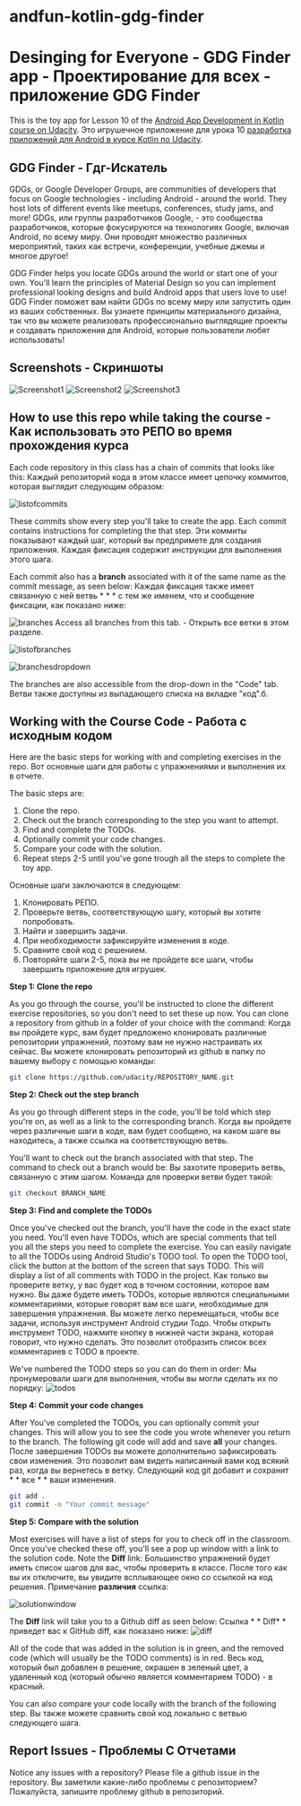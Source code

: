 # andfun-kotlin-gdg-finder

# Desinging for Everyone - GDG Finder app - Проектирование для всех - приложение GDG Finder

This is the toy app for Lesson 10 of the [Android App Development in Kotlin course on Udacity](https://classroom.udacity.com/courses/ud9012/).
Это игрушечное приложение для урока 10 [разработка приложений для Android в курсе Kotlin по Udacity](https://classroom.udacity.com/courses/ud9012/).

## GDG Finder - Гдг-Искатель

GDGs, or Google Developer Groups, are communities of developers that focus on Google technologies - including Android - around the world. They host lots of different events like meetups, conferences, study jams, and more!
GDGs, или группы разработчиков Google, - это сообщества разработчиков, которые фокусируются на технологиях Google, включая Android, по всему миру. Они проводят множество различных мероприятий, таких как встречи, конференции, учебные джемы и многое другое!

GDG Finder helps you locate GDGs around the world or start one of your own. You'll learn the principles of Material Design so you can implement professional looking designs and build Android apps that users love to use!
GDG Finder поможет вам найти GDGs по всему миру или запустить один из ваших собственных. Вы узнаете принципы материального дизайна, так что вы можете реализовать профессионально выглядящие проекты и создавать приложения для Android, которые пользователи любят использовать!

## Screenshots - Скриншоты

![Screenshot1](screenshots/gdg-finder-home.png)
![Screenshot2](screenshots/gdg-finder-search.png)
![Screenshot3](screenshots/gdg-finder-apply.png)

## How to use this repo while taking the course - Как использовать это РЕПО во время прохождения курса


Each code repository in this class has a chain of commits that looks like this:
Каждый репозиторий кода в этом классе имеет цепочку коммитов, которая выглядит следующим образом:

![listofcommits](https://d17h27t6h515a5.cloudfront.net/topher/2017/March/58befe2e_listofcommits/listofcommits.png)

These commits show every step you'll take to create the app. Each commit contains instructions for completing the that step.
Эти коммиты показывают каждый шаг, который вы предпримете для создания приложения. Каждая фиксация содержит инструкции для выполнения этого шага.

Each commit also has a **branch** associated with it of the same name as the commit message, as seen below:
Каждая фиксация также имеет связанную с ней ветвь * * * с тем же именем, что и сообщение фиксации, как показано ниже:

![branches](https://d17h27t6h515a5.cloudfront.net/topher/2017/April/590390fe_branches-ud855/branches-ud855.png)
Access all branches from this tab. - Открыть все ветки в этом разделе.

![listofbranches](https://d17h27t6h515a5.cloudfront.net/topher/2017/March/58befe76_listofbranches/listofbranches.png)

![branchesdropdown](https://d17h27t6h515a5.cloudfront.net/topher/2017/April/590391a3_branches-dropdown-ud855/branches-dropdown-ud855.png)

The branches are also accessible from the drop-down in the "Code" tab.
Ветви также доступны из выпадающего списка на вкладке "код".б.

## Working with the Course Code - Работа с исходным кодом

Here are the basic steps for working with and completing exercises in the repo.
Вот основные шаги для работы с упражнениями и выполнения их в отчете.

The basic steps are:

1. Clone the repo.
2. Check out the branch corresponding to the step you want to attempt.
3. Find and complete the TODOs.
4. Optionally commit your code changes.
5. Compare your code with the solution.
6. Repeat steps 2-5 until you've gone trough all the steps to complete the toy app.

Основные шаги заключаются в следующем:

1. Клонировать РЕПО.
2. Проверьте ветвь, соответствующую шагу, который вы хотите попробовать.
3. Найти и завершить задачи.
4. При необходимости зафиксируйте изменения в коде.
5. Сравните свой код с решением.
6. Повторяйте шаги 2-5, пока вы не пройдете все шаги, чтобы завершить приложение для игрушек.


**Step 1: Clone the repo**

As you go through the course, you'll be instructed to clone the different exercise repositories, so you don't need to set these up now. You can clone a repository from github in a folder of your choice with the command:
Когда вы пройдете курс, вам будет предложено клонировать различные репозитории упражнений, поэтому вам не нужно настраивать их сейчас. Вы можете клонировать репозиторий из github в папку по вашему выбору с помощью команды:

```bash
git clone https://github.com/udacity/REPOSITORY_NAME.git
```

**Step 2: Check out the step branch**

As you go through different steps in the code, you'll be told which step you're on, as well as a link to the corresponding branch.
Когда вы пройдете через различные шаги в коде, вам будет сообщено, на каком шаге вы находитесь, а также ссылка на соответствующую ветвь.

You'll want to check out the branch associated with that step. The command to check out a branch would be:
Вы захотите проверить ветвь, связанную с этим шагом. Команда для проверки ветви будет такой:

```bash
git checkout BRANCH_NAME
```

**Step 3: Find and complete the TODOs**

Once you've checked out the branch, you'll have the code in the exact state you need. You'll even have TODOs, which are special comments that tell you all the steps you need to complete the exercise. You can easily navigate to all the TODOs using Android Studio's TODO tool. To open the TODO tool, click the button at the bottom of the screen that says TODO. This will display a list of all comments with TODO in the project.
Как только вы проверите ветку, у вас будет код в точном состоянии, которое вам нужно. Вы даже будете иметь TODOs, которые являются специальными комментариями, которые говорят вам все шаги, необходимые для завершения упражнения. Вы можете легко перемещаться, чтобы все задачи, используя инструмент Android студии Тодо. Чтобы открыть инструмент TODO, нажмите кнопку в нижней части экрана, которая говорит, что нужно сделать. Это позволит отобразить список всех комментариев с TODO в проекте.

We've numbered the TODO steps so you can do them in order:
Мы пронумеровали шаги для выполнения, чтобы вы могли сделать их по порядку:
![todos](https://d17h27t6h515a5.cloudfront.net/topher/2017/March/58bf00e7_todos/todos.png)

**Step 4: Commit your code changes**

After You've completed the TODOs, you can optionally commit your changes. This will allow you to see the code you wrote whenever you return to the branch. The following git code will add and save **all** your changes.
После завершения TODOs вы можете дополнительно зафиксировать свои изменения. Это позволит вам видеть написанный вами код всякий раз, когда вы вернетесь в ветку. Следующий код git добавит и сохранит * * все * * ваши изменения.

```bash
git add .
git commit -m "Your commit message"
```

**Step 5: Compare with the solution**

Most exercises will have a list of steps for you to check off in the classroom. Once you've checked these off, you'll see a pop up window with a link to the solution code. Note the **Diff** link:
Большинство упражнений будет иметь список шагов для вас, чтобы проверить в классе. После того как вы их отключите, вы увидите всплывающее окно со ссылкой на код решения. Примечание **различия** ссылка:

![solutionwindow](https://d17h27t6h515a5.cloudfront.net/topher/2017/March/58bf00f9_solutionwindow/solutionwindow.png)

The **Diff** link will take you to a Github diff as seen below:
Ссылка * * Diff* * приведет вас к GitHub diff, как показано ниже:
![diff](https://d17h27t6h515a5.cloudfront.net/topher/2017/March/58bf0108_diffsceenshot/diffsceenshot.png)

All of the code that was added in the solution is in green, and the removed code (which will usually be the TODO comments) is in red.
Весь код, который был добавлен в решение, окрашен в зеленый цвет, а удаленный код (который обычно является комментарием TODO) - в красный.

You can also compare your code locally with the branch of the following step.
Вы также можете сравнить свой код локально с ветвью следующего шага.

## Report Issues - Проблемы С Отчетами
Notice any issues with a repository? Please file a github issue in the repository.
Вы заметили какие-либо проблемы с репозиторием? Пожалуйста, запишите проблему github в репозиторий.